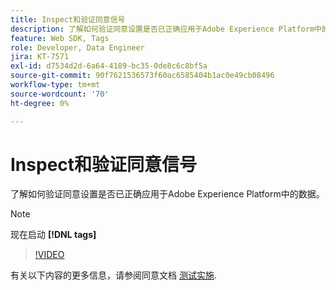 ```yaml
---
title: Inspect和验证同意信号
description: 了解如何验证同意设置是否已正确应用于Adobe Experience Platform中的数据。
feature: Web SDK, Tags
role: Developer, Data Engineer
jira: KT-7571
exl-id: d7534d2d-6a64-4189-bc35-0de8c6c8bf5a
source-git-commit: 90f7621536573f60ac6585404b1ac0e49cb08496
workflow-type: tm+mt
source-wordcount: '70'
ht-degree: 0%

---
```


# Inspect和验证同意信号

了解如何验证同意设置是否已正确应用于Adobe Experience Platform中的数据。


>[!NOTE]
>
> 现在启动 **[!DNL tags]**

>[!VIDEO](https://video.tv.adobe.com/v/332696/?quality=12&learn=on)

有关以下内容的更多信息，请参阅同意文档 [测试实施](https://experienceleague.adobe.com/docs/experience-platform/landing/governance-privacy-security/consent/adobe/overview.html?lang=en#test-implementation).
